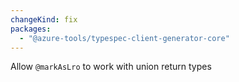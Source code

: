 ```yaml
---
changeKind: fix
packages:
  - "@azure-tools/typespec-client-generator-core"
---
```


Allow `@markAsLro` to work with union return types